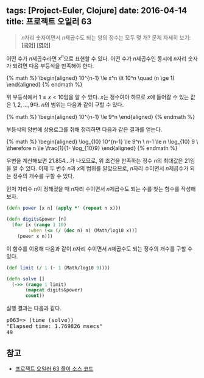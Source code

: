 tags: [Project-Euler, Clojure]
date: 2016-04-14
title: 프로젝트 오일러 63
---
> $n$자리 숫자이면서 $n$제곱수도 되는 양의 정수는 모두 몇 개?
> 문제 자세히 보기: [[국어]](http://euler.synap.co.kr/prob_detail.php?id=63) [[영어]](https://projecteuler.net/problem=63)

어떤 수가 $n$제곱수라면 $x^n$으로 표현할 수 있다. 어떤 수가 $n$제곱수인 동시에 $n$자리 숫자가 되려면 다음 부등식을 만족해야 한다.

{% math %}
  \begin{aligned}
    10^{n-1} \le x^n \lt 10^n \quad (n \ge 1)
  \end{aligned}
{% endmath %}
<!--more-->

위 부등식에서 $1 \le x \lt 10$임을 알 수 있다. $x$는 정수여야 하므로 $x$에 들어갈 수 있는 값은 $1, 2, ..., 9$다. $n$의 범위는 다음과 같이 구할 수 있다.

{% math %}
  \begin{aligned}
    10^{n-1} \le 9^n
  \end{aligned}
{% endmath %}

부등식의 양변에 상용로그를 취해 정리하면 다음과 같은 결과를 얻는다.

{% math %}
  \begin{aligned}
    \log_{10} 10^{n-1} \le 9^n \\
    n-1 \le n \log_{10} 9 \\
    \therefore n \le \frac{1}{1- \log_{10}9}
  \end{aligned}
{% endmath %}

우변을 계산해보면 $21.854...$가 나오므로, 위 조건을 만족하는 정수 $n$의 최대값은 $21$임을 알 수 있다. 이제 두 변수 $n$과 $x$의 범위를 알았으므로, $n$자리 수이면서 $n$제곱수가 되는 정수의 개수를 구할 수 있다.

먼저 자리수 $n$이 정해졌을 때 $n$자리 수이면서 $n$제곱수도 되는 수를 찾는 함수를 작성해보자.

```clojure
(defn power [x n] (apply *' (repeat n x)))

(defn digits&power [n]
  (for [x (range 1 10)
        :when (<= (/ (dec n) n) (Math/log10 x))]
    (power x n)))
```

이 함수를 이용해 다음과 같이 $n$자리 수이면서 $n$제곱수도 되는 정수의 개수를 구할 수 있다.

```clojure
(def limit (/ 1 (- 1 (Math/log10 9))))

(defn solve []
  (->> (range 1 limit)
       (mapcat digits&power)
       count))
```

실행 결과는 다음과 같다.

<pre class="console">
p063=> (time (solve))
"Elapsed time: 1.769826 msecs"
49
</pre>

## 참고
* [프로젝트 오일러 63 풀이 소스 코드](https://github.com/ntalbs/euler/blob/master/src/p063.clj)

